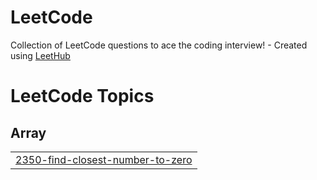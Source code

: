 # LeetCode
Collection of LeetCode questions to ace the coding interview! - Created using [LeetHub](https://github.com/QasimWani/LeetHub)

<!---LeetCode Topics Start-->
# LeetCode Topics
## Array
|  |
| ------- |
| [2350-find-closest-number-to-zero](https://github.com/MiguelCano-ia/LeetCode/tree/master/2350-find-closest-number-to-zero) |
<!---LeetCode Topics End-->
